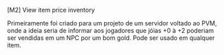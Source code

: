 [M2] View item price inventory

Primeiramente foi criado para um projeto de um servidor voltado ao PVM, onde a ideia seria de informar aos jogadores que jóias +0 à +2 poderiam ser vendidas em um NPC por um bom gold. Pode ser usado em qualquer item.
